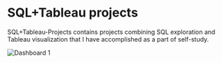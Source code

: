 # SQL+Tableau projects
SQL+Tableau-Projects contains projects combining SQL exploration and Tableau visualization that I have accomplished as a part of self-study. 


![Dashboard 1](https://user-images.githubusercontent.com/109743740/182222050-d8f80300-b39e-42a9-9db8-088c9405e921.png)
